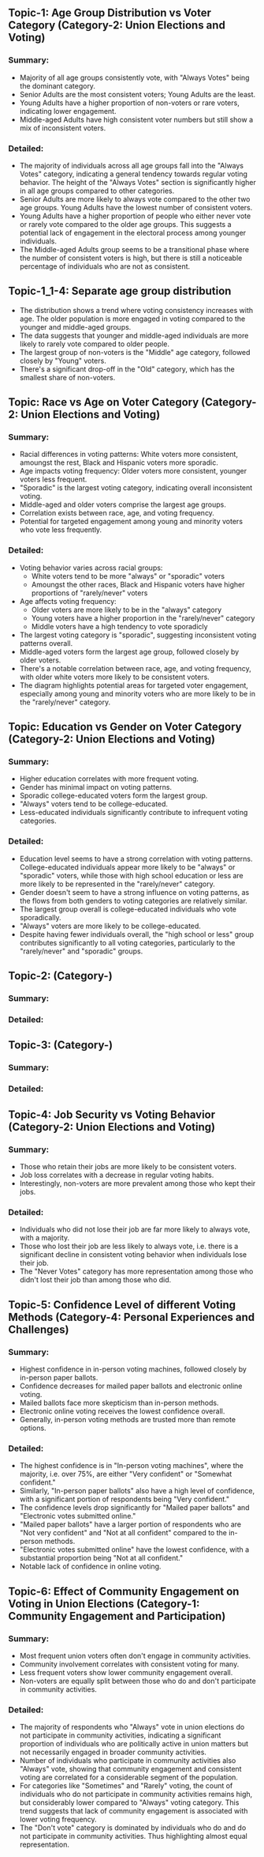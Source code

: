 ## **Topic-1: Age Group Distribution vs Voter Category (Category-2: Union Elections and Voting)**
### **Summary:**
- Majority of all age groups consistently vote, with "Always Votes" being the dominant category.
- Senior Adults are the most consistent voters; Young Adults are the least.
- Young Adults have a higher proportion of non-voters or rare voters, indicating lower engagement.
- Middle-aged Adults have high consistent voter numbers but still show a mix of inconsistent voters.

### **Detailed:**
- The majority of individuals across all age groups fall into the "Always Votes" category, indicating a general tendency towards regular voting behavior. The height of the "Always Votes" section is significantly higher in all age groups compared to other categories.
- Senior Adults are more likely to always vote compared to the other two age groups. Young Adults have the lowest number of consistent voters.
- Young Adults have a higher proportion of people who either never vote or rarely vote compared to the older age groups. This suggests a potential lack of engagement in the electoral process among younger individuals.
- The Middle-aged Adults group seems to be a transitional phase where the number of consistent voters is high, but there is still a noticeable percentage of individuals who are not as consistent.

## **Topic-1_1-4: Separate age group distribution**
- The distribution shows a trend where voting consistency increases with age. The older population is more engaged in voting compared to the younger and middle-aged groups.
- The data suggests that younger and middle-aged individuals are more likely to rarely vote compared to older people.
- The largest group of non-voters is the "Middle" age category, followed closely by "Young" voters.
- There's a significant drop-off in the "Old" category, which has the smallest share of non-voters.

## **Topic: Race vs Age on Voter Category (Category-2: Union Elections and Voting)**
### **Summary:**
- Racial differences in voting patterns: White voters more consistent, amoungst the rest, Black and Hispanic voters more sporadic.
- Age impacts voting frequency: Older voters more consistent, younger voters less frequent.
- "Sporadic" is the largest voting category, indicating overall inconsistent voting.
- Middle-aged and older voters comprise the largest age groups.
- Correlation exists between race, age, and voting frequency.
- Potential for targeted engagement among young and minority voters who vote less frequently.

### **Detailed:**
- Voting behavior varies across racial groups:
    - White voters tend to be more "always" or "sporadic" voters
    - Amoungst the other races, Black and Hispanic voters have higher proportions of "rarely/never" voters
- Age affects voting frequency:
    - Older voters are more likely to be in the "always" category
    - Young voters have a higher proportion in the "rarely/never" category
    - Middle voters have a high tendency to vote sporadicly
- The largest voting category is "sporadic", suggesting inconsistent voting patterns overall.
- Middle-aged voters form the largest age group, followed closely by older voters.
- There's a notable correlation between race, age, and voting frequency, with older white voters more likely to be consistent voters.
- The diagram highlights potential areas for targeted voter engagement, especially among young and minority voters who are more likely to be in the "rarely/never" category.

## **Topic: Education vs Gender on Voter Category (Category-2: Union Elections and Voting)**
### **Summary:**
- Higher education correlates with more frequent voting.
- Gender has minimal impact on voting patterns.
- Sporadic college-educated voters form the largest group.
- "Always" voters tend to be college-educated.
- Less-educated individuals significantly contribute to infrequent voting categories.

### **Detailed:**
- Education level seems to have a strong correlation with voting patterns. College-educated individuals appear more likely to be "always" or "sporadic" voters, while those with high school education or less are more likely to be represented in the "rarely/never" category.
- Gender doesn't seem to have a strong influence on voting patterns, as the flows from both genders to voting categories are relatively similar.
- The largest group overall is college-educated individuals who vote sporadically.
- "Always" voters are more likely to be college-educated.
- Despite having fewer individuals overall, the "high school or less" group contributes significantly to all voting categories, particularly to the "rarely/never" and "sporadic" groups.

## **Topic-2:  (Category-)**
### **Summary:**


### **Detailed:**


## **Topic-3:  (Category-)**
### **Summary:**


### **Detailed:**


## **Topic-4: Job Security vs Voting Behavior  (Category-2: Union Elections and Voting)**
### **Summary:**
- Those who retain their jobs are more likely to be consistent voters.
- Job loss correlates with a decrease in regular voting habits.
- Interestingly, non-voters are more prevalent among those who kept their jobs.

### **Detailed:**
- Individuals who did not lose their job are far more likely to always vote, with a majority.
- Those who lost their job are less likely to always vote, i.e. there is a significant decline in consistent voting behavior when individuals lose their job.
- The "Never Votes" category has more representation among those who didn't lost their job than among those who did.

## **Topic-5: Confidence Level of different Voting Methods (Category-4: Personal Experiences and Challenges)**
### **Summary:**
- Highest confidence in in-person voting machines, followed closely by in-person paper ballots.
- Confidence decreases for mailed paper ballots and electronic online voting.
- Mailed ballots face more skepticism than in-person methods.
- Electronic online voting receives the lowest confidence overall.
- Generally, in-person voting methods are trusted more than remote options.

### **Detailed:**
- The highest confidence is in "In-person voting machines", where the majority, i.e. over 75%, are either "Very confident" or "Somewhat confident."
- Similarly, "In-person paper ballots" also have a high level of confidence, with a significant portion of respondents being "Very confident."
- The confidence levels drop significantly for "Mailed paper ballots" and "Electronic votes submitted online."
- "Mailed paper ballots" have a larger portion of respondents who are "Not very confident" and "Not at all confident" compared to the in-person methods.
- "Electronic votes submitted online" have the lowest confidence, with a substantial proportion being "Not at all confident."
- Notable lack of confidence in online voting.

## **Topic-6: Effect of Community Engagement on Voting in Union Elections (Category-1: Community Engagement and Participation)**
### **Summary:**
- Most frequent union voters often don't engage in community activities.
- Community involvement correlates with consistent voting for many.
- Less frequent voters show lower community engagement overall.
- Non-voters are equally split between those who do and don't participate in community activities.

### **Detailed:**
- The majority of respondents who "Always" vote in union elections do not participate in community activities, indicating a significant proportion of individuals who are politically active in union matters but not necessarily engaged in broader community activities.
- Number of individuals who participate in community activities also "Always" vote, showing that community engagement and consistent voting are correlated for a considerable segment of the population.
- For categories like "Sometimes" and "Rarely" voting, the count of individuals who do not participate in community activities remains high, but considerably lower compared to "Always" voting category. This trend suggests that lack of community engagement is associated with lower voting frequency.
- The "Don't vote" category is dominated by individuals who do and do not participate in community activities. Thus highlighting almost equal representation.
